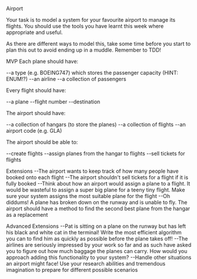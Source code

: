 Airport

Your task is to model a system for your favourite airport to manage its flights. You should use the tools you have learnt this week where appropriate and useful.

As there are different ways to model this, take some time before you start to plan this out to avoid ending up in a muddle. Remember to TDD!

MVP
Each plane should have:

--a type (e.g. BOEING747) which stores the passenger capacity (HINT: ENUM!?)
--an airline
--a collection of passengers

Every flight should have:

--a plane
--flight number
--destination


The airport should have:

--a collection of hangars (to store the planes)
--a collection of flights
--an airport code (e.g. GLA)


The airport should be able to:

--create flights
--assign planes from the hangar to flights
--sell tickets for flights


Extensions
--The airport wants to keep track of how many people have booked onto each flight
--The airport shouldn't sell tickets for a flight if it is fully booked
--Think about how an airport would assign a plane to a flight. It would be wasteful to assign a super big plane for a teeny tiny flight. Make sure your system assigns the most suitable plane for the flight
--Oh diddums! A plane has broken down on the runway and is unable to fly. The airport should have a method to find the second best plane from the hangar as a replacement


Advanced Extensions
--Pat is sitting on a plane on the runway but has left his black and white cat in the terminal! Write the most efficient algorithm you can to find him as quickly as possible before the plane takes off!
--The airlines are seriously impressed by your work so far and as such have asked you to figure out how much baggage the planes can carry. How would you approach adding this functionality to your system?
--Handle other situations an airport might face! Use your research abilities and tremendous imagination to prepare for different possible scenarios